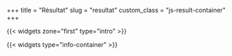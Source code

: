 +++
title = "Résultat"
slug = "resultat"
custom_class = "js-result-container"
+++

{{< widgets zone="first" type="intro" >}}

{{< widgets type="info-container" >}}

<!-- TODO: find a way to put content in front matter or /data and pass it to javascript in a clean way -->
<!-- Set result relative text content from site notation -->
<script>
const resultRelativeTextData = {
 // Titre en fonction de la note du site (en haut à gauche de la page)
 verdictTitles: {
  A: "Bravo !",
  B: "Pas mal du tout !",
  C: "Encore un effort !",
  D: "Hum, pas top.",
  E: "Hum, pas top.",
  F: "Outch.",
  G: "Outch.",
 },
 // Message verdict en fonction de la note du site (affiché en haut à droite de la page)
 verdictMessages: {
  A: "Le top. On se rapproche dangereusement de la perfection. ",
  B: "Si toutes les pages web pouvaient être aussi légères que celle-ci, le numérique serait plus vert",
  C: "Vous y êtes presque ! Encore quelques efforts et ce sera bon.",
  D: "La bonne nouvelle, c’est que vous pouvez faire beaucoup mieux !",
  E: "La bonne nouvelle, c’est que vous pouvez faire beaucoup mieux !",
  F: "On ne va pas se le cacher : ça fait mal. Il est temps d’agir !",
  G: "On ne va pas se le cacher : ça fait mal. Il est temps d’agir !",
 },
 // "[Left: 'bad result', Right : 'good result']"
 verdictParameters: {
  size: ["Si légère", "Trop lourde"],
  nodes: ["Simple", "Trop complexe"],
  requests: ["Peu de requêtes", "Trop de requêtes"],
 },
 // Paramètres du résultats valeurs min et max pour les plages
 resultParametersMinMaxValues: {
  size: { min: 0, max: 4.82, target: 0.9 },
  nodes: { min: 0, max: 1386, target: 500 },
  requests: { min: 0, max: 156, target: 27 },
 },
 // Paramètres du résultats de l'empreinte environnementale pour les unitées de mesure
 footprintUnitsData: {
     water: { order: ["cl", "l"], factor: 100 },
     ges: {
         order: ["gCO2e", "kgCO2e"],
         factor: 1000,
     },
 }
}
window.__siteData = {...window.__siteData, ...{resultRelativeTextData}}
</script>
